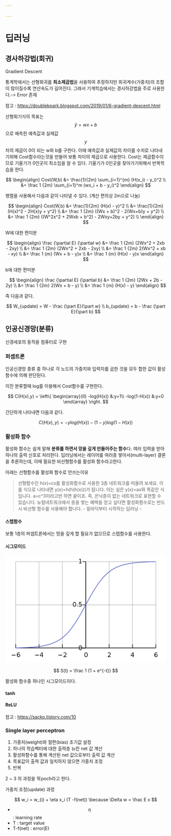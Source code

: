 ```yaml
---

---
```


# 딥러닝



## 경사하강법(회귀)

Gradient Descent

통계학에서는 선형회귀를 **최소제곱법**을 사용하여 추정하지만 회귀계수(가중치)의 조합이 많이질수록 연산속도가 길어진다. 그래서 기계학습에서는 경사하강법을 주로 사용한다.-> Error 존재

참고 : https://doublekpark.blogspot.com/2019/01/6-gradient-descent.html



선형회기식의 목표는 $$ \hat y = w x + b $$ 으로 예측한 예측값과 실제값 $$ y $$ 차의 제곱이 0이 되는 w와 b를 구한다. 이때 예측값과 실제값의 차이를 수치로 나타내기위해 Cost함수라는것을 만들어 보통 차이의 제곱으로 사용한다. Cost는 제곱함수이므로 기울기가 0인곳이 최소임을 알 수 있다. 기울기가 0인곳을 찾아가기위해서 반복학습을 한다.


$$
\begin{align}
Cost(W,b) &= \frac{1}{2m} \sum_{i=1}^{m} (H(x_i) - y_i)^2 \\
&= \frac 1 {2m} \sum_{i=1}^m (wx_i + b - y_i)^2
\end{align}
$$

행렬을 사용해서 다음과 같이 나타낼 수 있다. (계산 편의상 2m으로 나눔)

$$
\begin{align}
Cost(W,b) &= \frac{1}{2m} (H(x) - y)^2 \\
&= \frac{1}{2m} (H(x)^2 - 2H(x)y + y^2) \\
&= \frac 1 {2m} ((Wx + b)^2 - 2(Wx+b)y + y^2) \\
&= \frac 1 {2m} ((W^2x^2 + 2Wxb + b^2) - 2Wxy+2by + y^2) \\
\end{align}
$$

W에 대한 편미분

$$
\begin{align}
\frac {\partial E} {\partial w} &= \frac 1 {2m} (2Wx^2 + 2xb - 2xy) \\
&= \frac 1 {2m} (2Wx^2 + 2xb - 2xy) \\
&= \frac 1 {2m} 2(Wx^2 + xb - xy) \\
&= \frac 1 {m} (Wx + b - y)x \\
&= \frac 1 {m} (H(x) - y)x
\end{align}
$$

b에 대한 편미분

$$
\begin{align}
\frac {\partial E} {\partial b} &= \frac 1 {2m} (2Wx + 2b - 2y) \\
&= \frac 1 {2m} 2(Wx + b - y) \\
&= \frac 1 {m} (H(x) - y)
\end{align}
$$

즉 다음과 같다.

$$
W_{update} = W - \frac {\part E}{\part w} \\
b_{update} = b - \frac {\part E}{\part b}
$$



## 인공신경망(분류)

신경세포의 동작을 컴퓨터로 구현

### 퍼셉트론

인공신경망 종류 중 하나로 각 노드의 가중치와 입력치를 곱한 것을 모두 합한 값이 활성함수에 의해 판단된다.

이진 분류할때 log를 이용해서 Cost함수를 구현한다.

$$
C(H(x),y) = \left\{
\begin{array}{ll}
 -log(H(x)) &:y=1\\
 -log(1-H(x)) &:y=0
\end{array}
\right.
$$

간단하게 나타내면 다음과 같다.

$$
C(H(x),y) = -y log(H(x)) - (1-y)log(1-H(x))
$$



### 활성화 함수

활성화 함수는 쉽게 말해 **분류를 하면서 망을 깊게 만들어주는 함수**다. 여러 입력을 받아 하나의 출력 신호로 처리한다. 딥러닝에서는 레이어를 여러층 쌓아서(multi-layer) 결론을 추론하는데, 이때 필요한 비선형함수를 활성화 함수라고한다.

아래는 선형함수를 활성화 함수로 안쓰는이유

> 선형함수인 h(x)=cx를 활성화함수로 사용한 3층 네트워크를 떠올려 보세요. 이를 식으로 나타내면 y(x)=h(h(h(x)))가 됩니다. 이는 실은 y(x)=ax와 똑같은 식입니다. a=c^3이라고만 하면 끝이죠. 즉, 은닉층이 없는 네트워크로 표현할 수 있습니다. 뉴럴네트워크에서 층을 쌓는 혜택을 얻고 싶다면 활성화함수로는 반드시 비선형 함수를 사용해야 합니다. - 밑바닥부터 시작하는 딥러닝 -

#### 스텝함수

보통 1층의 퍼셉트론에서는 망을 깊게 할 필요가 없으므로 스텝함수를 사용한다.

#### 시그모이드

![sigmoid](\assets\img\sigmoid.png)

$$
S(t) = \frac 1 {1 + e^{-t}}
$$

활성화 함수중 하나인 시그모이드이다.

#### tanh



#### ReLU



참고 : https://sacko.tistory.com/10





### Single layer perceptron

1. 가중치(weight)와 절편(bias) 초기값 설정
2. 하나의 학습벡터에 대한 출력층 뉴런 net 값 계산
3. 활성화함수를 통해 계산된 net 값으로부터 출력 값 계산
4. 목표값이 출력 값과 일치하지 않으면 가중치 조정
5. 반복

2 ~ 3 의 과정을 1Epoch라고 한다.



가중치 조정(update) 과정

$$ w_i = w_{i} + \eta x_i (T -f(net)) \because \Delta w = \frac E x $$

- $$ \eta $$ : learning rate
- T : target value
- T-f(net) : error(E)

